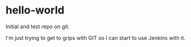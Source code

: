 hello-world
===========

Initial and test repo on git.

I'm just trying to get to grips with GIT so I can start to use Jenkins with it. 
